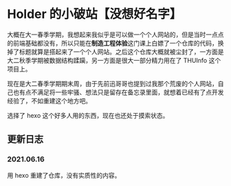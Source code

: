 # Holder 的小破站【没想好名字】

大概在大一春季学期，我想起来我似乎是可以做一个个人网站的，但是当时一点点的前端基础都没有，所以只能在**制造工程体验**这门课上白嫖了一个仓库的代码，换掉了标题就算是搭起来了一个个人网站。之后这个仓库大概就被尘封了，一方面是大二秋季学期被数据结构蹂躏，另一方面是很大一部分精力用在了 THUInfo 这个项目上。

现在是大二春季学期期末周，由于先前迅哥哥也提到过我那个荒废的个人网站，自己也有点不满足将一些牢骚、想法只是留存在备忘录里面，就想着已经有了点开发经验了，不如重建这个地方吧。

选择了 hexo 这个好多人用的东西，现在也还处于摸索状态。

## 更新日志

### 2021.06.16

用 hexo 重建了仓库，没有实质性的内容。